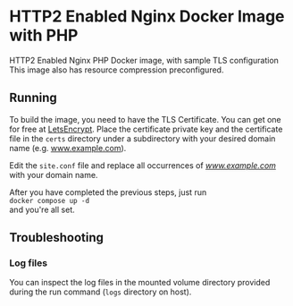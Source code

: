 # HTTP2 Enabled Nginx Docker Image with PHP

HTTP2 Enabled Nginx PHP Docker image, with sample TLS configuration
This image also has resource compression preconfigured.

## Running

To build the image, you need to have the TLS Certificate. You can get one for free at [LetsEncrypt](https://letsencrypt.org/). Place the certificate private key and the certificate file in the `certs` directory under a subdirectory with your desired domain name (e.g. www.example.com).

Edit the `site.conf` file and replace all occurrences of *www.example.com* with your domain name. 

After you have completed the previous steps, just run\
```docker compose up -d```\
and you're all set.

## Troubleshooting

### Log files
You can inspect the log files in the mounted volume directory provided during the run command (`logs` directory on host).